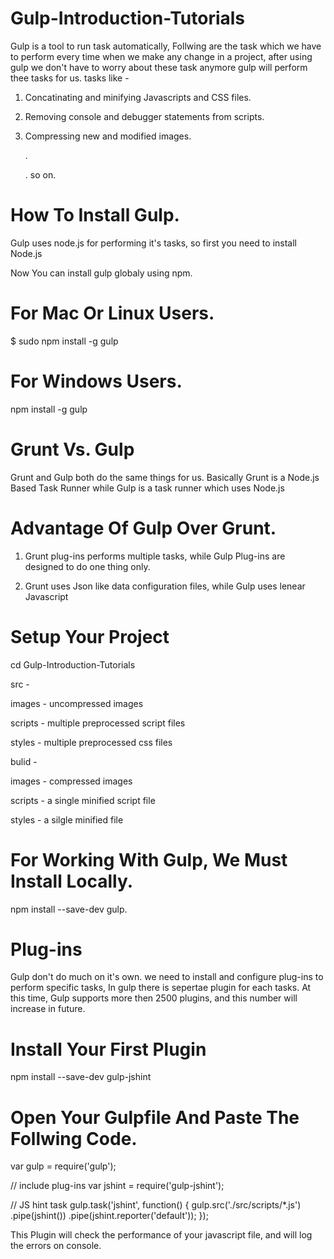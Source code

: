 # Gulp-Introduction-Tutorials

Gulp is a tool to run task automatically, Follwing are the task which we have to perform every time when we make any change in a project, after using gulp we don't have to worry about these task anymore gulp will perform thee tasks for us.
tasks like -
1) Concatinating and minifying Javascripts and CSS files.

2) Removing console and debugger statements from scripts.

3) Compressing new and modified images.

   .
   
   . so on.
   
   
# How To Install Gulp.

Gulp uses node.js for performing it's tasks, so first you need to install Node.js

Now You can install gulp globaly using npm.

# For Mac Or Linux Users.

$ sudo npm install -g gulp

# For Windows Users.

npm install -g gulp

# Grunt Vs. Gulp

Grunt and Gulp both do the same things for us. Basically Grunt is a Node.js Based Task Runner while Gulp is a task runner which uses Node.js

# Advantage Of Gulp Over Grunt.

1) Grunt plug-ins performs multiple tasks, while Gulp Plug-ins are designed to do one thing only.

2) Grunt uses Json like data configuration files, while Gulp uses lenear Javascript



# Setup Your Project

cd Gulp-Introduction-Tutorials

src -

   images - uncompressed images
   
   scripts - multiple preprocessed script files
   
   styles - multiple preprocessed css files
   
bulid -

   images - compressed images
   
   scripts - a single minified script file
   
   styles - a silgle minified file


# For Working With Gulp, We Must Install Locally.

  npm install --save-dev gulp.

# Plug-ins 

 Gulp don't do much on it's own. we need to install and configure plug-ins to perform specific tasks, In gulp there is sepertae plugin for each tasks.
 At this time, Gulp supports more then 2500 plugins, and this number will increase in future.

# Install Your First Plugin
  
  npm install --save-dev gulp-jshint

# Open Your Gulpfile And Paste The Follwing Code.

  var gulp = require('gulp'); 

  // include plug-ins
  var jshint = require('gulp-jshint');

  // JS hint task
  gulp.task('jshint', function() {
     gulp.src('./src/scripts/*.js')
         .pipe(jshint())
         .pipe(jshint.reporter('default'));
});

This Plugin will check the performance of your javascript file, and will log the errors on console.




